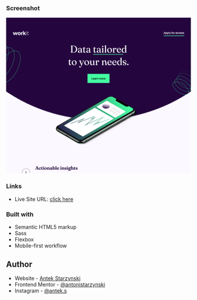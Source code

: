 ### Screenshot

![](./dektop_preview.png)

### Links

- Live Site URL: [click here](https://antonistarzynski.github.io/exercises/)

### Built with

- Semantic HTML5 markup
- Sass
- Flexbox
- Mobile-first workflow

## Author

- Website - [Antek Starzynski](https://www.antoni.works)
- Frontend Mentor - [@antonistarzynski](https://www.frontendmentor.io/profile/antonistarzynski)
- Instagram - [@antek.s](https://www.instagram.com/antek.s/)

